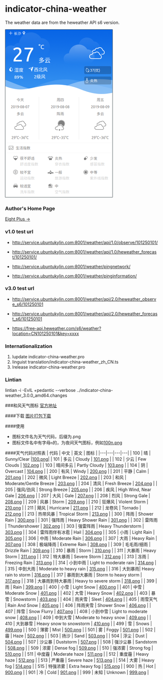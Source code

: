 # indicator-china-weather

The weather data are from the heweather API s6 version.

![](./doc/weather_zh_CN.png)

### Author's Home Page
 
[Eight Plus &rarr;](https://eightplus.github.io/)



### v1.0 test url

+ http://service.ubuntukylin.com:8001/weather/api/1.0/observe/101250101/

+ http://service.ubuntukylin.com:8001/weather/api/1.0/heweather_forecast/101250101/

+ http://service.ubuntukylin.com:8001/weather/pingnetwork/

+ http://service.ubuntukylin.com:8001/weather/pinginformation/


### v3.0 test url

+ http://service.ubuntukylin.com:8001/weather/api/2.0/heweather_observe_s6/101250101

+ http://service.ubuntukylin.com:8001/weather/api/2.0/heweather_forecast_s6/101250101

+ https://free-api.heweather.com/s6/weather?location=CN101250101&key=xxxx

### Internationalization

1. lupdate indicator-china-weather.pro
2. linguist translation/indicator-china-weather_zh_CN.ts
3. lrelease indicator-china-weather.pro


### Lintian

lintian -i -EvIL +pedantic --verbose ../indicator-china-weather_3.0.0_amd64.changes




###和风天气图标
[官方地址](https://dev.heweather.com/docs/refer/condition)

####下载
[图片打包下载](https://cdn.heweather.com/cond-icon-heweather.zip)

####使用
* 图标文件名为天气代码，后缀为.png
* 图标文件名中有字母`n`的，为夜间天气图标，例如[100n.png](https://cdn.heweather.com/cond_icon/100n.png "晴天图标")

####天气代码对照表
| 代码 | 中文 | 英文 | 图标 |
|---|---|---|---|
| 100 | 晴 | Sunny/Clear |[100.png](https://cdn.heweather.com/cond_icon/100.png "晴天图标")|
| 101 | 多云 | Cloudy | [101.png](https://cdn.heweather.com/cond_icon/101.png "多云图标") |
| 102 | 少云 | Few Clouds | [102.png](https://cdn.heweather.com/cond_icon/102.png "少云图标") |
| 103 | 晴间多云 | Partly Cloudy | [103.png](https://cdn.heweather.com/cond_icon/103.png "晴间多云图标") |
| 104 | 阴 | Overcast | [104.png](https://cdn.heweather.com/cond_icon/104.png "阴图标") |
| 200 | 有风 | Windy | [200.png](https://cdn.heweather.com/cond_icon/200.png "有风图标") |
| 201 | 平静 | Calm | [201.png](https://cdn.heweather.com/cond_icon/201.png "平静图标") |
| 202 | 微风 | Light Breeze | [202.png](https://cdn.heweather.com/cond_icon/202.png "微风图标") |
| 203 | 和风 | Moderate/Gentle Breeze | [203.png](https://cdn.heweather.com/cond_icon/203.png "和风图标") |
| 204 | 清风 | Fresh Breeze | [204.png](https://cdn.heweather.com/cond_icon/204.png "清风图标") |
| 205 | 强风/劲风 | Strong Breeze | [205.png](https://cdn.heweather.com/cond_icon/205.png "强风图标") |
| 206 | 疾风 | High Wind, Near Gale | [206.png](https://cdn.heweather.com/cond_icon/206.png "疾风图标") |
| 207 | 大风 | Gale | [207.png](https://cdn.heweather.com/cond_icon/207.png "大风图标") |
| 208 | 烈风 | Strong Gale | [208.png](https://cdn.heweather.com/cond_icon/208.png "烈风图标") |
| 209 | 风暴 | Storm | [209.png](https://cdn.heweather.com/cond_icon/209.png "风暴图标") |
| 210 | 狂爆风 | Violent Storm | [210.png](https://cdn.heweather.com/cond_icon/210.png "狂爆风图标") |
| 211 | 飓风 | Hurricane | [211.png](https://cdn.heweather.com/cond_icon/211.png "飓风图标") |
| 212 | 龙卷风 | Tornado | [212.png](https://cdn.heweather.com/cond_icon/212.png "龙卷风图标") |
| 213 | 热带风暴 | Tropical Storm | [213.png](https://cdn.heweather.com/cond_icon/213.png "热带风暴图标") |
| 300 | 阵雨 | Shower Rain | [300.png](https://cdn.heweather.com/cond_icon/300.png "阵雨图标") |
| 301 | 强阵雨 | Heavy Shower Rain | [301.png](https://cdn.heweather.com/cond_icon/301.png "强阵雨图标") |
| 302 | 雷阵雨 | Thundershower | [302.png](https://cdn.heweather.com/cond_icon/302.png "雷阵雨图标") |
| 303 | 强雷阵雨 | Heavy Thunderstorm | [303.png](https://cdn.heweather.com/cond_icon/303.png "强雷阵雨图标") |
| 304 | 雷阵雨伴有冰雹 | Hail | [304.png](https://cdn.heweather.com/cond_icon/304.png "雷阵雨伴有冰雹图标") |
| 305 | 小雨 | Light Rain | [305.png](https://cdn.heweather.com/cond_icon/305.png "小雨图标") |
| 306 | 中雨 | Moderate Rain | [306.png](https://cdn.heweather.com/cond_icon/306.png "中雨图标") |
| 307 | 大雨 | Heavy Rain | [307.png](https://cdn.heweather.com/cond_icon/307.png "大雨图标") |
| 308 | 极端降雨 | Extreme Rain | [308.png](https://cdn.heweather.com/cond_icon/308.png "极端降雨图标") |
| 309 | 毛毛雨/细雨 | Drizzle Rain | [309.png](https://cdn.heweather.com/cond_icon/309.png "毛毛雨图标") |
| 310 | 暴雨 | Storm | [310.png](https://cdn.heweather.com/cond_icon/310.png "暴雨图标") |
| 311 | 大暴雨 | Heavy Storm | [311.png](https://cdn.heweather.com/cond_icon/311.png "大暴雨图标") |
| 312 | 特大暴雨 | Severe Storm | [312.png](https://cdn.heweather.com/cond_icon/312.png "特大暴雨图标") |
| 313 | 冻雨 | Freezing Rain | [313.png](https://cdn.heweather.com/cond_icon/313.png "冻雨图标") |
| 314 | 小到中雨 | Light to moderate rain | [314.png](https://cdn.heweather.com/cond_icon/314.png "小到中雨图标") |
| 315 | 中到大雨 | Moderate to heavy rain | [315.png](https://cdn.heweather.com/cond_icon/315.png "中到大雨图标") |
| 316 | 大到暴雨| Heavy rain to storm | [316.png](https://cdn.heweather.com/cond_icon/316.png "大到暴雨图标") |
| 317 | 暴雨到大暴雨 | Storm to heavy storm | [317.png](https://cdn.heweather.com/cond_icon/317.png "暴雨到大暴雨图标") |
| 318 | 大暴雨到特大暴雨 | Heavy to severe storm | [318.png](https://cdn.heweather.com/cond_icon/318.png "大暴雨到特大暴雨图标") |
| 399 | 雨 | Rain | [399.png](https://cdn.heweather.com/cond_icon/399.png "雨图标") |
| 400 | 小雪 | Light Snow | [400.png](https://cdn.heweather.com/cond_icon/400.png "小雪图标") |
| 401 | 中雪 | Moderate Snow | [401.png](https://cdn.heweather.com/cond_icon/401.png "中雪图标") |
| 402 | 大雪 | Heavy Snow | [402.png](https://cdn.heweather.com/cond_icon/402.png "大雪图标") |
| 403 | 暴雪 | Snowstorm | [403.png](https://cdn.heweather.com/cond_icon/403.png "暴雪图标") |
| 404 | 雨夹雪 | Sleet | [404.png](https://cdn.heweather.com/cond_icon/404.png "雨夹雪图标") |
| 405 | 雨雪天气 | Rain And Snow | [405.png](https://cdn.heweather.com/cond_icon/405.png "雨雪天气图标") |
| 406 | 阵雨夹雪 | Shower Snow | [406.png](https://cdn.heweather.com/cond_icon/406.png "阵雨夹雪图标") |
| 407 | 阵雪 | Snow Flurry | [407.png](https://cdn.heweather.com/cond_icon/407.png "阵雪图标") |
| 408 | 小到中雪 | Light to moderate snow | [408.png](https://cdn.heweather.com/cond_icon/408.png "小到中雪图标") |
| 409 | 中到大雪 | Moderate to heavy snow | [409.png](https://cdn.heweather.com/cond_icon/409.png "中到大雪图标") |
| 410 | 大到暴雪 | Heavy snow to snowstorm | [410.png](https://cdn.heweather.com/cond_icon/410.png "大到暴雪图标") |
| 499 | 雪 | Snows | [499.png](https://cdn.heweather.com/cond_icon/499.png "雪图标") |
| 500 | 薄雾 | Mist | [500.png](https://cdn.heweather.com/cond_icon/500.png "薄雾图标") |
| 501 | 雾 | Foggy | [501.png](https://cdn.heweather.com/cond_icon/501.png "雾图标") |
| 502 | 霾 | Haze | [502.png](https://cdn.heweather.com/cond_icon/502.png "霾图标") |
| 503 | 扬沙 | Sand | [503.png](https://cdn.heweather.com/cond_icon/503.png "扬沙图标") |
| 504 | 浮尘 | Dust | [504.png](https://cdn.heweather.com/cond_icon/504.png "浮尘图标") |
| 507 | 沙尘暴 | Duststorm | [507.png](https://cdn.heweather.com/cond_icon/507.png "沙尘暴图标") |
| 508 | 强沙尘暴 | Sandstorm | [508.png](https://cdn.heweather.com/cond_icon/508.png "强沙尘暴图标") |
| 509 | 浓雾 | Dense fog | [509.png](https://cdn.heweather.com/cond_icon/509.png "浓雾图标") |
| 510 | 强浓雾 | Strong fog | [510.png](https://cdn.heweather.com/cond_icon/510.png "强浓雾图标") |
| 511 | 中度霾 | Moderate haze | [511.png](https://cdn.heweather.com/cond_icon/511.png "中度霾图标") |
| 512 | 重度霾 | Heavy haze | [512.png](https://cdn.heweather.com/cond_icon/512.png "重度霾图标") |
| 513 | 严重霾 | Severe haze | [513.png](https://cdn.heweather.com/cond_icon/513.png "重度霾图标") |
| 514 | 大雾 | Heavy fog | [514.png](https://cdn.heweather.com/cond_icon/514.png "大雾图标") |
| 515 | 特强浓雾 | Extra heavy fog | [515.png](https://cdn.heweather.com/cond_icon/515.png "特强浓雾图标") |
| 900 | 热 | Hot | [900.png](https://cdn.heweather.com/cond_icon/900.png "热图标") |
| 901 | 冷 | Cold | [901.png](https://cdn.heweather.com/cond_icon/901.png "冷图标") |
| 999 | 未知 | Unknown | [999.png](https://cdn.heweather.com/cond_icon/999.png "未知图标") |
